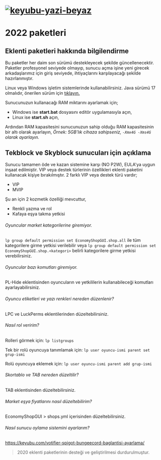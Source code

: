 # [![keyubu-yazi-beyaz](https://user-images.githubusercontent.com/47111280/164741112-6fddad44-e229-4429-b27b-0b955aa3ca0b.png)](https://keyubu.com)

# 2022 paketleri

## Eklenti paketleri hakkında bilgilendirme
Bu paketler her daim son sürümü destekleyecek şekilde güncellenecektir. Paketler profesyonel seviyede olmayıp, sunucu açma işine yeni girecek arkadaşlarımız için giriş seviyede, ihtiyaçlarını karşılayacağı şekilde hazırlanmıştır.

Linux veya Windows işletim sistemlerinde kullanabilirsiniz.
Java sürümü 17 olmalıdır, önerilen sürüm için [tıklayın.](https://www.azul.com/downloads/?version=java-17-lts&architecture=x86-64-bit&package=jre)

Sunucunuzun kullanacağı RAM miktarını ayarlamak için;
- Windows ise **start.bat** dosyasını editör uygulamasıyla açın,
- Linux ise **start.sh** açın,

Ardından RAM kapasitesini sunucunuzun sahip olduğu RAM kapasitesinin bir altı olarak ayarlayın,
_Örnek: 5GB'lık cihaza sahipseniz, `-Xmx4G -Xms4G` olarak ayarlayın._

## Tekblock ve Skyblock sunucuları için açıklama
Sunucu tamamen öde ve kazan sistemine karşı (NO P2W), EULA'ya uygun inşaat edilmiştir. VIP veya destek türlerinin özellikleri eklenti paketini kullanacak kişiye bırakılmıştır.
2 farklı VIP veya destek türü vardır;
- VIP
- MVIP

Şu an için 2 kozmetik özelliği mevcuttur,
- Renkli yazma ve rol
- Kafaya eşya takma yetkisi

###### Oyuncular market kategorilerine giremiyor.
`lp group default permission set EconomyShopGUI.shop.all` ile tüm kategorilere girme yetkisi verilebilir veya
`lp group default permission set EconomyShopGUI.shop.<kategori>` belirli kategorilere girme yetkisi verebilirsiniz.

###### Oyuncular bazı komutları giremiyor.
PL-Hide eklentisinden oyuncuların ve yetkililerin kullanabileceği komutları ayarlayabilirsiniz.

###### Oyuncu etiketleri ve yazı renkleri nereden düzenlenir?
LPC ve LuckPerms eklentilerinden düzeltebilirsiniz.

###### Nasıl rol veririm?
Rolleri görmek için:
`lp listgroups`

Tek bir rolü oyuncuya tanımlamak için:
`lp user oyuncu-ismi parent set grup-ismi`

Rolü oyuncuya eklemek için:
`lp user oyuncu-ismi parent add grup-ismi`

###### Skortablo ve TAB nereden düzeltilir?
TAB eklentisinden düzeltebilirsiniz.

###### Market eşya fiyatlarını nasıl düzeltebilirim?
EconomyShopGUI > shops.yml içerisinden düzeltebilirsiniz.

###### Nasıl sunucu oylama sistemini ayarlarım?
https://keyubu.com/votifier-spigot-bungeecord-baglantisi-ayarlama/

> 2020 eklenti paketlerinin desteği ve geliştirilmesi durdurulmuştur.
